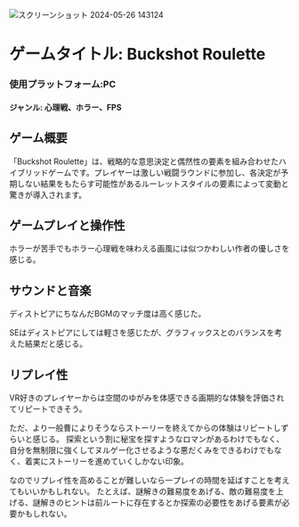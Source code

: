 ![スクリーンショット 2024-05-26 143124](https://github.com/Nats360/Nippo/assets/86301377/223d842d-18a3-4a54-afb8-307f72d24a43)
# ゲームタイトル: Buckshot Roulette
### 使用プラットフォーム:PC
#### ジャンル: 心理戦、ホラー、FPS

## ゲーム概要
「Buckshot Roulette」は、戦略的な意思決定と偶然性の要素を組み合わせたハイブリッドゲームです。プレイヤーは激しい戦闘ラウンドに参加し、各決定が予期しない結果をもたらす可能性があるルーレットスタイルの要素によって変動と驚きが導入されます。

## ゲームプレイと操作性
ホラーが苦手でもホラー心理戦を味わえる画風には似つかわしい作者の優しさを感じる。


## サウンドと音楽
ディストピアにちなんだBGMのマッチ度は高く感じた。

SEはディストピアにしては軽さを感じたが、グラフィックスとのバランスを考えた結果だと感じる。

## リプレイ性
VR好きのプレイヤーからは空間のゆがみを体感できる画期的な体験を評価されてリピートできそう。

ただ、より一般曹によりそうならストーリーを終えてからの体験はリピートしずらいと感じる。
探索という割に秘宝を探すようなロマンがあるわけでもなく、自分を無制限に強くしてヌルゲー化させるような悪だくみをできるわけでもなく、着実にストーリーを進めていくしかない印象。

なのでリプレイ性を高めることが難しいなら一プレイの時間を延ばすことを考えてもいいかもしれない。
たとえば、謎解きの難易度をあげる、敵の難易度を上げる、謎解きのヒントは前ルートに存在するとか探索の必要性をあげる要素が必要かもしれない。
